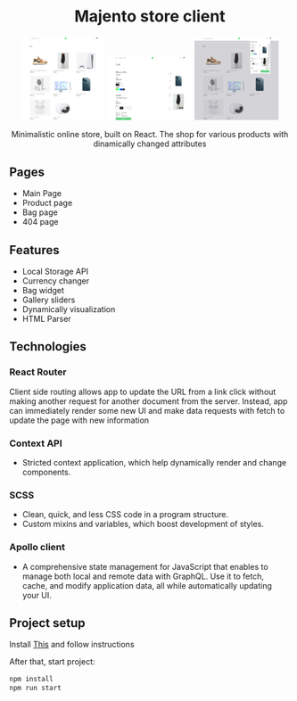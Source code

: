 <h1 align="center">Majento store client</h1>


<div align="center" display="flex">
  <img display="inline" src="./readme_assets/thambnail.png" width="30%">
  <img display="inline" src="./readme_assets/bag-page.png" width="30%">
  <img display="inline" src="./readme_assets/bag-widget.png" width="30%">
</div>


<p align="center">Minimalistic online store, built on React. The shop for various products with dinamically changed attributes</p>

## Pages

- Main Page
- Product page
- Bag page
- 404 page

## Features

- Local Storage API
- Currency changer
- Bag widget
- Gallery sliders
- Dynamically visualization
- HTML Parser

## Technologies

### React Router

Client side routing allows app to update the URL from a link click without making another request for another document from the server.
Instead, app can immediately render some new UI and make data requests with fetch to update the page with new information

### Context API

- Stricted context application, which help dynamically render and change components.

### SCSS

- Clean, quick, and less CSS code in a program structure.
- Custom mixins and variables, which boost development of styles.

### Apollo client

- A comprehensive state management for JavaScript that enables to manage both local and remote data with GraphQL. Use it to fetch, cache, and modify application data, all while automatically updating your UI.

## Project setup


Install <a href="https://github.com/vladyslav-panchenko280/majento-store-server">This</a> and follow instructions

After that, start project:
```
npm install
npm run start
```
